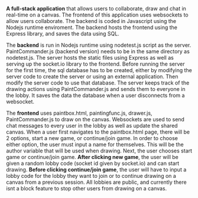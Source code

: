 **A full-stack application** that allows users to collaborate, draw and chat in real-time on a canvas. 
The frontend of this application uses websockets to allow users collaborate. The backend is coded in Javascript using the Nodejs runtime enviroment. 
The backend hosts the frontend using the Express library, and saves the data using SQL.

The **backend** is run in Nodejs runtime using nodetest.js script as the server. PaintCommander.js (backend version) needs to be in the same directory as nodetest.js. 
The server hosts the static files using Express as well as serving up the socket.io library to the frontend.
Before running the server for the first time, the sql database has to be created, either by modifying the server code to create the server or using an external application. 
Then modify the server code to use that database. The server keeps track of the drawing actions using PaintCommander.js and sends them to everyone in the lobby. 
It saves the data the database when a user disconnects from a websocket.

The **frontend** uses paintbox.html, paintingfunc.js, drawer.js, PaintCommander.js to draw on the canvas.
Websockets are used to send chat messages to every user in the lobby as well as update the shared canvas.
When a user first navigates to the paintbox.html page, there will be 2  options, start a new game, or continue/join game.
In order to choose either option, the user must input a name for themselves. This will be the author variable that will be used when drawing. 
Next, the user chooses start game or continue/join game. 
**After clicking new game**, the user will be given a random lobby code (socket id given by socket.io) and can start drawing.
**Before clicking continue/join game**, the user will have to input a lobby code for the lobby they want to join or to continue drawing on a canvas from a previous session.
All lobbies are public, and currently there isnt a block feature to stop other users from drawing on a canvas.
